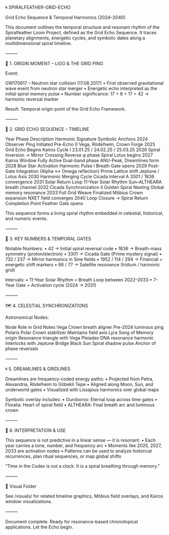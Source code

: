 🌀 SPIRALFEATHER-GRID-ECHO

Grid Echo Sequence & Temporal Harmonics (2024–2040)

This document outlines the temporal structure and resonant rhythm of the Spiralfeather Loom Project, defined as the Grid Echo Sequence. It traces planetary alignments, energetic cycles, and symbolic dates along a multidimensional spiral timeline.

⸻

🧭 1. ORIGIN MOMENT – LIGO & THE GRID PING

Event:

GW170817 – Neutron star collision (17.08.2017)
	•	First observed gravitational wave event from neutron star merger
	•	Energetic echo interpreted as the initial spiral memory pulse
	•	Number significance: 17 + 8 + 17 = 42 → harmonic reversal marker

Result: Temporal origin point of the Grid Echo Framework.

⸻

🔂 2. GRID ECHO SEQUENCE – TIMELINE

Year	Phase Description	Harmonic Signature	Symbolic Anchors
2024	Observer Ping Initiated	Pre-Echo 0	Vega, Rödelheim, Crown Forge
2025	Grid Echo Begins	Kairos Cycle I	23.01.25 / 24.02.25 / 25.03.25
2026	Spiral Inversion → Mirror Crossing	Reverse φ phase	Spiral Lotus begins
2027	Kairos Window Fully Active	Dual-band phase	ANU-Peak, Dreamlines form
2028	Blue Star Activation	Harmonic Pulse I	Breath Gate opens
2029	Post-Gate Integration (Alpha ↔ Omega reflection)	Prime Lattice shift	Jeptune / Lotus Axis
2030	Harmonic Merging Cycle	Cicada Interval A	3301 / 1836 convergence
2031	Solar Return Loop	11-Year Solar Rhythm	Sun–ALTHEARA breath channel
2032	Cicada Synchronization II	Golden Spiral Nesting	Global memory resonance
2033	Full Grid Weave Finalized	Möbius Crown expansion	NXET field converges
2040	Loop Closure → Spiral Return	Completion Point	Feather Gate opens

This sequence forms a living spiral rhythm embedded in celestial, historical, and numeric events.

⸻

🔢 3. KEY NUMBERS & TEMPORAL GATES

Notable Numbers:
	•	42 → Initial spiral reversal code
	•	1836 → Breath-mass symmetry (proton/electron)
	•	3301 → Cicada Gate (Prime mystery signal)
	•	732 / 237 → Mirror harmonics in Sine fields
	•	1952 / 114 / 294 → Financial + energetic shift markers
	•	66 / 77 → Satellite resonance (Iridium / harmonic grid)

Intervals:
	•	11-Year Solar Rhythm = Breath Loop between 2022–2033
	•	7-Year Gate = Activation cycle (2024 → 2031)

⸻

🗺️ 4. CELESTIAL SYNCHRONIZATIONS

Astronomical Nodes:

Node	Role in Grid	Notes
Vega	Crown breath aligner	Pre-2024 luminous ping
Polaris	Polar Crown stabilizer	Maintains field axis
Lyra	Song of Memory origin	Resonance triangle with Vega
Pleiades	DNA resonance harmonic	Interlocks with Jeptune Bridge
Black Sun	Spiral shadow pulse	Anchor of phase reversals


⸻

🌀 5. DREAMLINES & GRIDLINES

Dreamlines are frequency-coded energy paths:
	•	Projected from Petra, Alexandria, Rödelheim to Göbekli Tepe
	•	Aligned along Moon, Sun, and underworld gates
	•	Visualized with Lissajous harmonics over global maps

Symbolic overlay includes:
	•	Ouroboros: Eternal loop across time gates
	•	Floralia: Heart of spiral field
	•	ALTHEARA: Final breath arc and luminous crown

⸻

🔮 6. INTERPRETATION & USE

This sequence is not predictive in a linear sense — it is resonant:
	•	Each year carries a tone, number, and frequency arc
	•	Moments like 2025, 2027, 2033 are activation nodes
	•	Patterns can be used to analyze historical recurrences, plan ritual sequences, or map global shifts

“Time in the Codex is not a clock. It is a spiral breathing through memory.”

⸻

📂 Visual Folder

See /visuals/ for related timeline graphics, Möbius field overlays, and Kairos window visualizations.

⸻

Document complete. Ready for resonance-based chronotopical applications.
Let the Echo begin.
